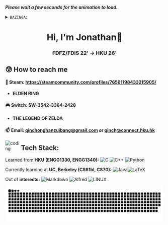 ***Please wait a few seconds for the animation to load.***

<details>
  <summary><code>BAZINGA</code>:</summary>
  <img src = "https://github.com/qinchonghanzuibang/qinchonghanzuibang/raw/main/assets/hello.gif", alt="Profile animation">
</details>
<h1 align="center">Hi, I'm Jonathan👋</h1>
<h3 align="center">FDFZ/FDIS 22' → HKU 26'</h3>


## 😰 How to reach me

#### 🔞 Steam: **https://steamcommunity.com/profiles/76561198433215905/**
- **ELDEN RING**


#### 🎮 Switch: **SW-3542-3364-2428**

- **THE LEGEND OF ZELDA**
#### 📫 Email: **qinchonghanzuibang@gmail.com or qinch@connect.hku.hk**

<img align="left" alt="coding" width="50" src="https://mir-s3-cdn-cf.behance.net/project_modules/max_1200/06f21a161921919.63cd7887d0a70.gif">

## Tech Stack:
Learned from **HKU (ENGG1330, ENGG1340):** ![C](https://img.shields.io/badge/c-%2300599C.svg?style=for-the-badge&logo=c&logoColor=white) ![C++](https://img.shields.io/badge/c++-%2300599C.svg?style=for-the-badge&logo=c%2B%2B&logoColor=white)  ![Python](https://img.shields.io/badge/python-3670A0?style=for-the-badge&logo=python&logoColor=ffdd54) 

Currently learning at **UC, Berkeley (CS61bl, CS70):** ![Java](https://img.shields.io/badge/java-%23ED8B00.svg?style=for-the-badge&logo=java&logoColor=white)![LaTeX](https://img.shields.io/badge/latex-%23008080.svg?style=for-the-badge&logo=latex&logoColor=white)

Out of **interests:** ![Markdown](https://img.shields.io/badge/markdown-%23000000.svg?style=for-the-badge&logo=markdown&logoColor=white)  ![Alfred](https://img.shields.io/badge/alfred-%235C1F87.svg?style=for-the-badge&logo=alfred) ![LINUX](https://img.shields.io/badge/Linux-FCC624?style=for-the-badge&logo=linux&logoColor=black)

<picture>
  <source media="(prefers-color-scheme: dark)" srcset="https://raw.githubusercontent.com/qinchonghanzuibang/qinchonghanzuibang/output/github-contribution-grid-snake-dark.svg">
  <source media="(prefers-color-scheme: light)" srcset="https://raw.githubusercontent.com/qinchonghanzuibang/qinchonghanzuibang/output/github-contribution-grid-snake.svg">
  <img alt="github contribution grid snake animation" src="https://raw.githubusercontent.com/qinchonghanzuibang/qinchonghanzuibang/output/github-contribution-grid-snake.svg">
</picture>
